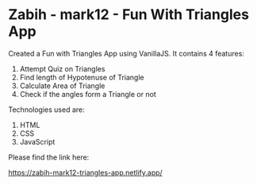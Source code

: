 # Zabih - mark12 - Fun With Triangles App

Created a Fun with Triangles App using VanillaJS. It contains 4 features:
1. Attempt Quiz on Triangles
1. Find length of Hypotenuse of Triangle
1. Calculate Area of Triangle
1. Check if the angles form a Triangle or not

Technologies used are:
1. HTML
1. CSS
1. JavaScript


Please find the link here:

https://zabih-mark12-triangles-app.netlify.app/